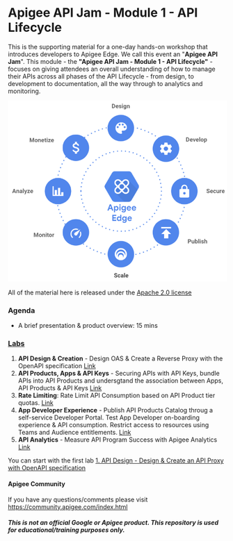 # Apigee API Jam - Module 1 - API Lifecycle
This is the supporting material for a one-day hands-on workshop that introduces developers to Apigee Edge. We call this event an "**Apigee API Jam**". This module - the **"Apigee API Jam - Module 1 - API Lifecycle"** - focuses on giving attendees an overall understanding of how to manage their APIs across all phases of the API Lifecycle - from design, to development to documentation, all the way through to analytics and monitoring.

![image alt text](./media/APILifecycle.png)

All of the material here is released under the [Apache 2.0 license](./LICENSE.md)

### Agenda
* A brief presentation & product overview: 15 mins

### [Labs](./Labs) 
1. **API Design & Creation** - Design OAS & Create a Reverse Proxy with the OpenAPI specification [Link](https://github.com/aliceinapiland/apijam/tree/master/Module-1/Labs/Lab%201)
2. **API Products, Apps & API Keys** - Securing APIs with API Keys, bundle APIs into API Products and undersgtand the association between Apps, API Products & API Keys [Link](https://github.com/aliceinapiland/apijam/tree/master/Module-1/Labs/Lab%202)
3. **Rate Limiting**: Rate Limit API Consumption based on API Product tier quotas. [Link](https://github.com/aliceinapiland/apijam/tree/master/Module-1/Labs/Lab%203)
4. **App Developer Experience** - Publish API Products Catalog throug a self-service Developer Portal. Test App Developer on-boarding experience & API consumption. Restrict access to resources using Teams and Audience entitlements. [Link](https://github.com/aliceinapiland/apijam/tree/master/Module-1/Labs/Lab%204)
5. **API Analytics** - Measure API Program Success with Apigee Analytics [Link](https://github.com/aliceinapiland/apijam/tree/master/Module-1/Labs/Lab%205)

You can start with the first lab [1. API Design - Design & Create an API Proxy with OpenAPI specification](https://github.com/aliceinapiland/apijam/tree/master/Module-1/Labs/Lab%201)

#### Apigee Community 
If you have any questions/comments please visit https://community.apigee.com/index.html

##### This is not an official Google or Apigee product. This repository is used for educational/training purposes only.
